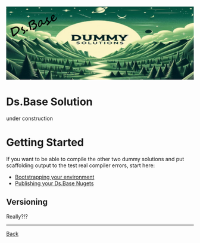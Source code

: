 ![Ds.Base Logo](./../../assets/imgs/ds-base-logo.png)

# Ds.Base Solution

under construction

# Getting Started
If you want to be able to compile the other two dummy solutions and put scaffolding output to the test real compiler errors, start here:
* [Bootstrapping your environment](./../../docs/bootstrapping-environment.md)
* [Publishing your Ds.Base Nugets](./../../docs/publishing-ds-base.md)

## Versioning

Really?!?

---
[Back](./../../readme.md)